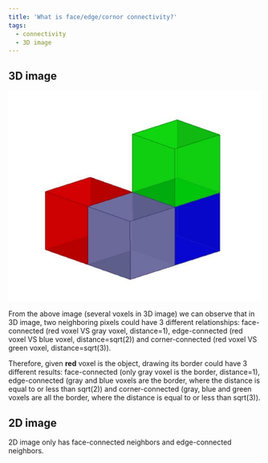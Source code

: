 ```yaml
---
title: 'What is face/edge/cornor connectivity?'
tags:
  - connectivity
  - 3D image
---
```


## 3D image

![3d box](/images/connectivity_box.jpg)

From the above image (several voxels in 3D image) we can observe that in 3D image, two neighboring pixels could have 3 different relationships: face-connected (red voxel VS gray voxel, distance=1), edge-connected (red voxel VS blue voxel, distance=sqrt(2)) and corner-connected (red voxel VS green voxel, distance=sqrt(3)).


Therefore, given **red** voxel is the object, drawing its border could have 3 different results:  face-connected (only gray voxel is the border, distance=1), edge-connected (gray and blue voxels are the border, where the distance is equal to or less than sqrt(2)) and corner-connected (gray, blue and green voxels are all the border, where the distance is equal to or less than sqrt(3)).


## 2D image

2D image only has face-connected neighbors and edge-connected neighbors. 
